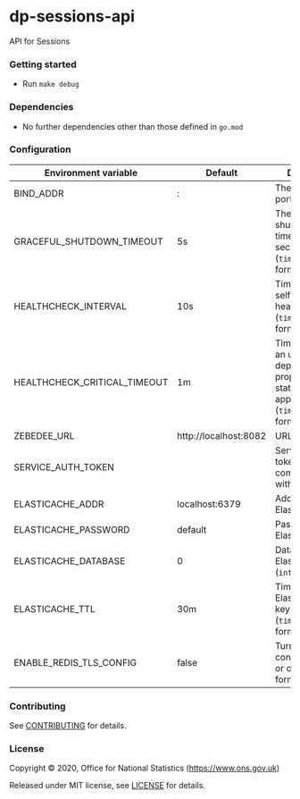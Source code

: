 dp-sessions-api
================
API for Sessions

### Getting started

* Run `make debug`

### Dependencies

* No further dependencies other than those defined in `go.mod`

### Configuration

| Environment variable         | Default   | Description
| ---------------------------- | --------- | -----------
| BIND_ADDR                    | :         | The host and port to bind to
| GRACEFUL_SHUTDOWN_TIMEOUT    | 5s        | The graceful shutdown timeout in seconds (`time.Duration` format)
| HEALTHCHECK_INTERVAL         | 10s       | Time between self-healthchecks (`time.Duration` format)
| HEALTHCHECK_CRITICAL_TIMEOUT | 1m        | Time to wait until an unhealthy dependent propagates its state to make this app unhealthy (`time.Duration` format)
| ZEBEDEE_URL                  | http://localhost:8082 | URL for Zebedee
| SERVICE_AUTH_TOKEN           |           | Service Auth token for communicating with Zebedee
| ELASTICACHE_ADDR             | localhost:6379 | Address of Elasticache/Redis
| ELASTICACHE_PASSWORD         | default   | Password for Elasticache/Redis
| ELASTICACHE_DATABASE         | 0         | Database for Elasticache/Redis (`int` format)
| ELASTICACHE_TTL              | 30m       | Time before Elasticache/Redis key expires (`time.Duration` format)
| ENABLE_REDIS_TLS_CONFIG      | false     | Turn TLS configuration on or off (`bool` format)

### Contributing

See [CONTRIBUTING](CONTRIBUTING.md) for details.

### License

Copyright © 2020, Office for National Statistics (https://www.ons.gov.uk)

Released under MIT license, see [LICENSE](LICENSE.md) for details.

